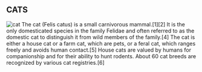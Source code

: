 ## CATS
![cat](https://cdn.pixabay.com/photo/2015/11/16/14/43/cat-1045782_960_720.jpg)
The cat (Felis catus) is a small carnivorous mammal.[1][2] It is the only domesticated species in the family Felidae and often referred to as the domestic cat to distinguish it from wild members of the family.[4] The cat is either a house cat or a farm cat, which are pets, or a feral cat, which ranges freely and avoids human contact.[5] House cats are valued by humans for companionship and for their ability to hunt rodents. About 60 cat breeds are recognized by various cat registries.[6]
